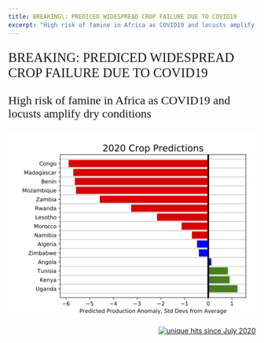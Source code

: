 ```yaml
---
title: BREAKING\: PREDICED WIDESPREAD CROP FAILURE DUE TO COVID19
excerpt: "High risk of famine in Africa as COVID19 and locusts amplify dry conditions"
---
```


<p style="font-family: times, sanserif; font-size:20pt">
BREAKING: PREDICED WIDESPREAD CROP FAILURE DUE TO COVID19
</p>

<p style="font-family: times, sanserif; font-size:18pt">
High risk of famine in Africa as COVID19 and locusts amplify dry conditions
</p>

<img src="/pic/predicted_african_yields_july2020.jpg" >


<p align="right">
<a href="http://www.hitwebcounter.com">
<img src="https://hitwebcounter.com/counter/counter.php?page=7542783&style=0006&nbdigits=5&type=ip&initCount=0" title="unique hits since July 2020" border="0" ></a>


